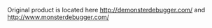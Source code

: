 
Original product is located here http://demonsterdebugger.com/ and http://www.monsterdebugger.com/
